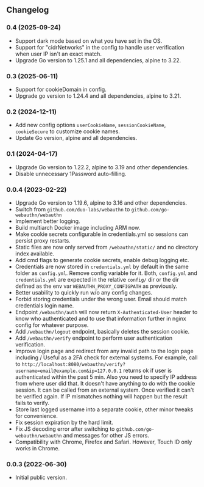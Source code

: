 ## Changelog

### 0.4 (2025-09-24)

* Support dark mode based on what you have set in the OS.
* Support for "cidrNetworks" in the config to handle user verification when user IP isn't an exact match.
* Upgrade Go version to 1.25.1 and all dependencies, alpine to 3.22.

### 0.3 (2025-06-11)

* Support for cookieDomain in config.
* Upgrade go version to 1.24.4 and all dependencies, alpine to 3.21.

### 0.2 (2024-12-11)

* Add new config options `userCookieName`, `sessionCookieName`, `cookieSecure` to customize cookie names.
* Update Go version, alpine and all dependencies.

### 0.1 (2024-04-17)

* Upgrade Go version to 1.22.2, alpine to 3.19 and other dependencies.
* Disable unnecessary 1Password auto-filling.

### 0.0.4 (2023-02-22)

* Upgrade Go version to 1.19.6, alpine to 3.16 and other dependencies.
* Switch from `github.com/duo-labs/webauthn` to `github.com/go-webauthn/webauthn`
* Implement better logging.
* Build multiarch Docker image including ARM now.
* Make cookie secrets configurable in credentials.yml so sessions can persist proxy restarts.
* Static files are now only served from `/webauthn/static/` and no directory index available.
* Add cmd flags to generate cookie secrets, enable debug logging etc.
* Credentials are now stored in `credentials.yml` by default in the same folder as `config.yml`.
  Remove config variable for it. Both, `config.yml` and `credentials.yml` are expected in the relative
  `config/` dir or the dir defined as the env var `WEBAUTHN_PROXY_CONFIGPATH` as previously.
* Better usability to quickly run w/o any config changes.
* Forbid storing credentials under the wrong user. Email should match credentials login name.
* Endpoint `/webauthn/auth` will now return `X-Authenticated-User` header to know who authenticated and
  to use that information further in nginx config for whatever purpose.
* Add `/webauthn/logout` endpoint, basically deletes the session cookie.
* Add `/webauthn/verify` endpoint to perform user authentication verification.
* Improve login page and redirect from any invalid path to the login page including /
  Useful as a 2FA check for external systems.
  For example, call to `http://localhost:8080/webauthn/verify?username=email@example.com&ip=127.0.0.1`
  returns ok if user is authenticated within the past 5 min. Also you need to specify IP address from where user did that. It doesn't have anything to do with the cookie session. It can be called from an external system.
  Once verified it can't be verified again. If IP mismatches nothing will happen but the result fails to verify.
* Store last logged username into a separate cookie, other minor tweaks for convenience.
* Fix session expiration by the hard limit.
* Fix JS decoding error after switching to `github.com/go-webauthn/webauthn` and messages for other JS errors.
* Compatibility with Chrome, Firefox and Safari. However, Touch ID only works in Chrome.

### 0.0.3 (2022-06-30)

* Initial public version.
